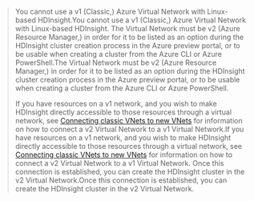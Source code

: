 > <span data-ttu-id="95503-101">You cannot use a v1 (Classic,) Azure Virtual Network with Linux-based HDInsight.</span><span class="sxs-lookup"><span data-stu-id="95503-101">You cannot use a v1 (Classic,) Azure Virtual Network with Linux-based HDInsight.</span></span> <span data-ttu-id="95503-102">The Virtual Network must be v2 (Azure Resource Manager,) in order for it to be listed as an option during the HDInsight cluster creation process in the Azure preview portal, or to be usable when creating a cluster from the Azure CLI or Azure PowerShell.</span><span class="sxs-lookup"><span data-stu-id="95503-102">The Virtual Network must be v2 (Azure Resource Manager,) in order for it to be listed as an option during the HDInsight cluster creation process in the Azure preview portal, or to be usable when creating a cluster from the Azure CLI or Azure PowerShell.</span></span>
> 
> <span data-ttu-id="95503-103">If you have resources on a v1 network, and you wish to make HDInsight directly accessible to those resources through a virtual network, see [Connecting classic VNets to new VNets](../articles/vpn-gateway/vpn-gateway-connect-different-deployment-models-portal.md) for information on how to connect a v2 Virtual Network to a v1 Virtual Network.</span><span class="sxs-lookup"><span data-stu-id="95503-103">If you have resources on a v1 network, and you wish to make HDInsight directly accessible to those resources through a virtual network, see [Connecting classic VNets to new VNets](../articles/vpn-gateway/vpn-gateway-connect-different-deployment-models-portal.md) for information on how to connect a v2 Virtual Network to a v1 Virtual Network.</span></span> <span data-ttu-id="95503-104">Once this connection is established, you can create the HDInsight cluster in the v2 Virtual Network.</span><span class="sxs-lookup"><span data-stu-id="95503-104">Once this connection is established, you can create the HDInsight cluster in the v2 Virtual Network.</span></span>
> 
> 

